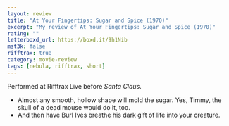 ```yaml
---
layout: review
title: "At Your Fingertips: Sugar and Spice (1970)"
excerpt: "My review of At Your Fingertips: Sugar and Spice (1970)"
rating: ""
letterboxd_url: https://boxd.it/9h1Nib
mst3k: false
rifftrax: true
category: movie-review
tags: [nebula, rifftrax, short]
---
```


Performed at Rifftrax Live before <i>Santa Claus</i>.

- Almost any smooth, hollow shape will mold the sugar. Yes, Timmy, the skull of a dead mouse would do it, too.
- And then have Burl Ives breathe his dark gift of life into your creature.
